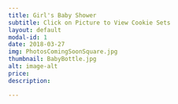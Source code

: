 ```yaml
---
title: Girl's Baby Shower
subtitle: Click on Picture to View Cookie Sets
layout: default
modal-id: 1
date: 2018-03-27
img: PhotosComingSoonSquare.jpg
thumbnail: BabyBottle.jpg
alt: image-alt
price: 
description:  

---
```

